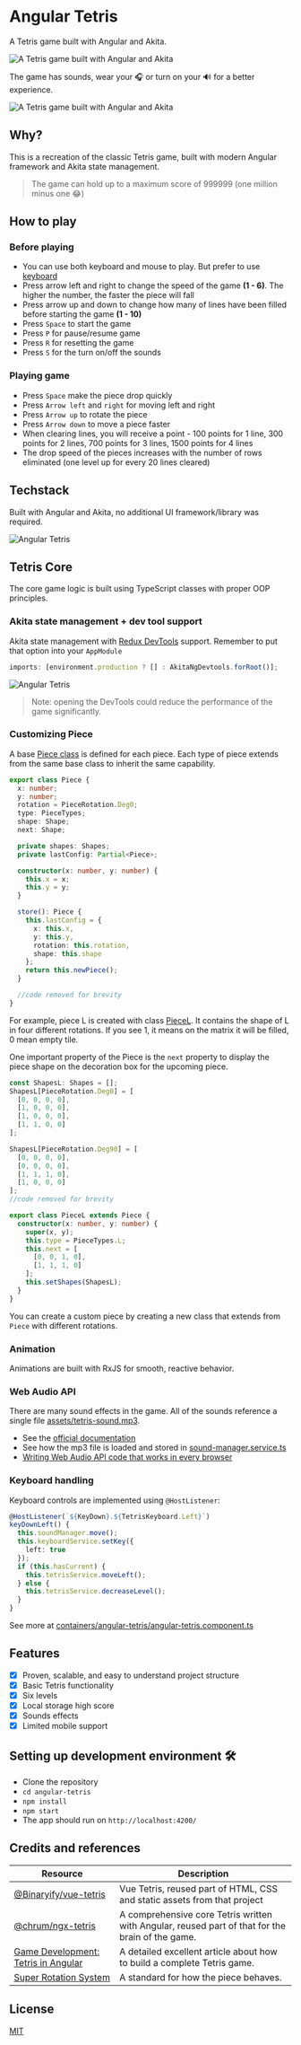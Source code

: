 # Angular Tetris

A Tetris game built with Angular and Akita.

![A Tetris game built with Angular and Akita][demo]

The game has sounds, wear your 🎧 or turn on your 🔊 for a better experience.

![A Tetris game built with Angular and Akita][iphonex]

## Why?

This is a recreation of the classic Tetris game, built with modern Angular framework and Akita state management.

> The game can hold up to a maximum score of 999999 (one million minus one 😂)

## How to play

### Before playing

- You can use both keyboard and mouse to play. But prefer to use <u>keyboard</u>
- Press arrow left and right to change the speed of the game **(1 - 6)**. The higher the number, the faster the piece will fall
- Press arrow up and down to change how many of lines have been filled before starting the game **(1 - 10)**
- Press `Space` to start the game
- Press `P` for pause/resume game
- Press `R` for resetting the game
- Press `S` for the turn on/off the sounds

### Playing game

- Press `Space` make the piece drop quickly
- Press `Arrow left` and `right` for moving left and right
- Press `Arrow up` to rotate the piece
- Press `Arrow down` to move a piece faster
- When clearing lines, you will receive a point - 100 points for 1 line, 300 points for 2 lines, 700 points for 3 lines, 1500 points for 4 lines
- The drop speed of the pieces increases with the number of rows eliminated (one level up for every 20 lines cleared)

## Techstack

Built with Angular and Akita, no additional UI framework/library was required.

![Angular Tetris][techstack]

## Tetris Core

The core game logic is built using TypeScript classes with proper OOP principles.

### Akita state management + dev tool support

Akita state management with [Redux DevTools][redux-devtool] support. Remember to put that option into your `AppModule`

```ts
imports: [environment.production ? [] : AkitaNgDevtools.forRoot()];
```

![Angular Tetris][akita-devtool]

> Note: opening the DevTools could reduce the performance of the game significantly.

### Customizing Piece

A base [Piece class][piece-class] is defined for each piece. Each type of piece extends from the same base class to inherit the same capability.

[piece-class]: src/app/interface/piece/piece.ts

```ts
export class Piece {
  x: number;
  y: number;
  rotation = PieceRotation.Deg0;
  type: PieceTypes;
  shape: Shape;
  next: Shape;

  private shapes: Shapes;
  private lastConfig: Partial<Piece>;

  constructor(x: number, y: number) {
    this.x = x;
    this.y = y;
  }

  store(): Piece {
    this.lastConfig = {
      x: this.x,
      y: this.y,
      rotation: this.rotation,
      shape: this.shape
    };
    return this.newPiece();
  }

  //code removed for brevity
}
```

For example, piece L is created with class [PieceL][piecel]. It contains the shape of L in four different rotations. If you see 1, it means on the matrix it will be filled, 0 mean empty tile.

One important property of the Piece is the `next` property to display the piece shape on the decoration box for the upcoming piece.

[piecel]: src/app/interface/piece/L.ts

```ts
const ShapesL: Shapes = [];
ShapesL[PieceRotation.Deg0] = [
  [0, 0, 0, 0],
  [1, 0, 0, 0],
  [1, 0, 0, 0],
  [1, 1, 0, 0]
];

ShapesL[PieceRotation.Deg90] = [
  [0, 0, 0, 0],
  [0, 0, 0, 0],
  [1, 1, 1, 0],
  [1, 0, 0, 0]
];
//code removed for brevity

export class PieceL extends Piece {
  constructor(x: number, y: number) {
    super(x, y);
    this.type = PieceTypes.L;
    this.next = [
      [0, 0, 1, 0],
      [1, 1, 1, 0]
    ];
    this.setShapes(ShapesL);
  }
}
```

You can create a custom piece by creating a new class that extends from `Piece` with different rotations.

### Animation

Animations are built with RxJS for smooth, reactive behavior.

### Web Audio API

There are many sound effects in the game. All of the sounds reference a single file [assets/tetris-sound.mp3][sounds].

- See the [official documentation][webaudio]
- See how the mp3 file is loaded and stored in [sound-manager.service.ts][sound-manager]
- [Writing Web Audio API code that works in every browser][web_audio_api_cross_browser]

### Keyboard handling

Keyboard controls are implemented using `@HostListener`:

```typescript
@HostListener(`${KeyDown}.${TetrisKeyboard.Left}`)
keyDownLeft() {
  this.soundManager.move();
  this.keyboardService.setKeỵ({
    left: true
  });
  if (this.hasCurrent) {
    this.tetrisService.moveLeft();
  } else {
    this.tetrisService.decreaseLevel();
  }
}
```

See more at [containers/angular-tetris/angular-tetris.component.ts][hotkeys-implementation]

## Features

- [x] Proven, scalable, and easy to understand project structure
- [x] Basic Tetris functionality
- [x] Six levels
- [x] Local storage high score
- [x] Sounds effects
- [x] Limited mobile support

## Setting up development environment 🛠

- Clone the repository
- `cd angular-tetris`
- `npm install`
- `npm start`
- The app should run on `http://localhost:4200/`

## Credits and references

| Resource                                      | Description                                                                                                                       |
| --------------------------------------------- | --------------------------------------------------------------------------------------------------------------------------------- |
| [@Binaryify/vue-tetris][vue]                  | Vue Tetris, reused part of HTML, CSS and static assets from that project                                                        |
| [@chrum/ngx-tetris][ngx-tetris]               | A comprehensive core Tetris written with Angular, reused part of that for the brain of the game.                                |
| [Game Development: Tetris in Angular][medium] | A detailed excellent article about how to build a complete Tetris game.                                                          |
| [Super Rotation System][srs]                  | A standard for how the piece behaves.                                                                                            |

## License

[MIT](https://opensource.org/licenses/MIT)

[medium]: https://medium.com/angular-in-depth/game-development-tetris-in-angular-64ef96ce56f7
[srs]: https://tetris.fandom.com/wiki/SRS
[vue]: https://github.com/Binaryify/vue-tetris
[tetris]: src/assets/readme/retro-tetris.jpg
[demo]: src/assets/readme/angular-tetris-demo.gif
[iphonex]: src/assets/readme/angular-tetris-iphonex.gif
[ngx-tetris]: https://github.com/chrum/ngx-tetris
[techstack]: src/assets/readme/tech-stack.png
[compare01]: src/assets/readme/compare01.png
[compare02]: src/assets/readme/compare02.png
[compare02-result]: src/assets/readme/compare02-result.gif
[timespending]: src/assets/readme/time-spending.png
[akita-devtool]: src/assets/readme/akita-devtool.gif
[sounds]: src/assets/tetris-sound.mp3
[sound-manager]: src/app/services/sound-manager.service.ts
[webaudio]: https://developer.mozilla.org/en-US/docs/Web/API/Web_Audio_API
[redux-devtool]: https://chrome.google.com/webstore/detail/redux-devtools/lmhkpmbekcpmknklioeibfkpmmfibljd?hl=en
[hotkeys-implementation]: src/app/containers/angular-tetris/angular-tetris.component.ts
[web_audio_api_cross_browser]: https://developer.mozilla.org/en-US/docs/Web/Guide/Audio_and_video_delivery/Web_Audio_API_cross_browser
